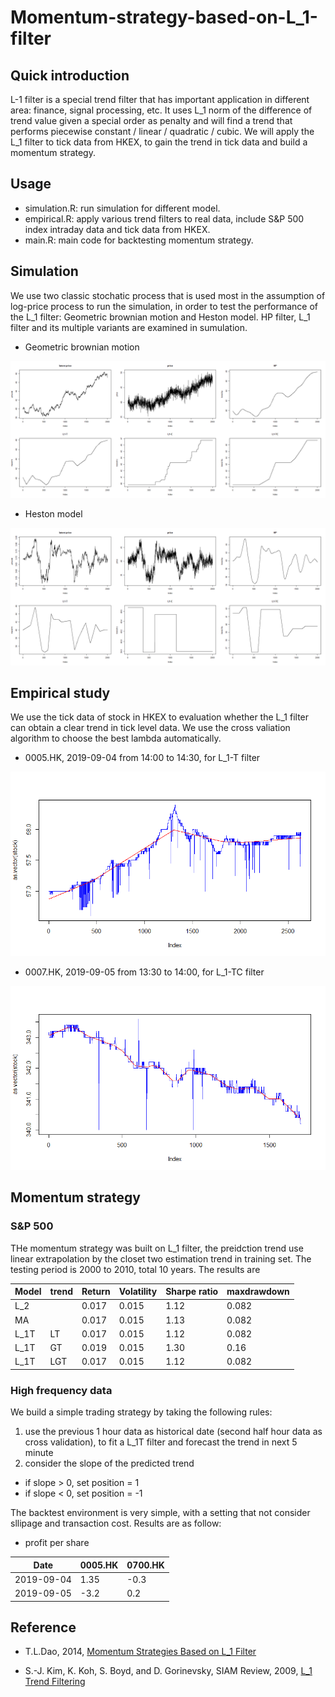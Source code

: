 # Momentum-strategy-based-on-L_1-filter

## Quick introduction

L-1 filter is a special trend filter that has important application in different area: finance, signal processing, etc. It uses L_1 norm of the difference of trend value given a special order as penalty and will find a trend that performs piecewise constant / linear / quadratic / cubic. We will apply the L_1 filter to tick data from HKEX, to gain the trend in tick data and build a momentum strategy.

## Usage

- simulation.R: run simulation for different model.
- empirical.R: apply various trend filters to real data, include S&P 500 index intraday data and tick data from HKEX.
- main.R: main code for backtesting momentum strategy.

## Simulation

We use two classic stochatic process that is used most in the assumption of log-price process to run the simulation, in order to test the performance of the L_1 filter: Geometric brownian motion and Heston model. HP filter, L_1 filter and its multiple variants are examined in sumulation.

- Geometric brownian motion

![GBM](https://github.com/chenlh96/Momentum-strategy-based-on-L_1-filter/raw/master/figures//gbm.png)

- Heston model

![Heston](https://github.com/chenlh96/Momentum-strategy-based-on-L_1-filter/raw/master/figures//heston.png)

## Empirical study

We use the tick data of stock in HKEX to evaluation whether the L_1 filter can obtain a clear trend in tick level data. We use the cross valiation algorithm to choose the best lambda automatically.

- 0005.HK, 2019-09-04 from 14:00 to 14:30, for L_1-T filter

![0005](https://github.com/chenlh96/Momentum-strategy-based-on-L_1-filter/raw/master/figures//0005_l1.png)

- 0007.HK, 2019-09-05 from 13:30 to 14:00, for L_1-TC filter

![0007](https://github.com/chenlh96/Momentum-strategy-based-on-L_1-filter/raw/master/figures//0007_l1_mix.png)

## Momentum strategy

### S&P 500

THe momentum strategy was built on L_1 filter, the preidction trend use linear extrapolation by the closet two estimation trend in training set. The testing period is 2000 to 2010, total 10 years. The results are

Model | trend | Return | Volatility | Sharpe ratio | maxdrawdown
 ---  | ---   | ------ | ---------- | ------------ | -----------
L_2   |       | 0.017  | 0.015      | 1.12         | 0.082
MA    |       | 0.017  | 0.015      | 1.13         | 0.082
L_1T  | LT    | 0.017  | 0.015      | 1.12         | 0.082 
L_1T  | GT    | 0.019  | 0.015      | 1.30         | 0.16
L_1T  | LGT   | 0.017  | 0.015      | 1.12         | 0.082 

### High frequency data

We build a simple trading strategy by taking the following rules:

1. use the previous 1 hour data as historical date (second half hour data as cross validation), to fit a L_1T filter and forecast the trend in next 5 minute
2. consider the slope of the predicted trend
  - if slope > 0, set position = 1
  - if slope < 0, set position = -1

The backtest environment is very simple, with a setting that not consider sllipage and transaction cost. Results are as follow:

- profit per share

Date | 0005.HK | 0700.HK
 --- | ------- | -------
2019-09-04 | 1.35 | -0.3
2019-09-05 | -3.2 | 0.2

## Reference

- T.L.Dao, 2014, [Momentum Strategies Based on L_1 Filter](https://arxiv.org/abs/1403.4069)

- S.-J. Kim, K. Koh, S. Boyd, and D. Gorinevsky, SIAM Review, 2009, [L_1 Trend Filtering](https://web.stanford.edu/~boyd/papers/pdf/l1_trend_filter.pdf)
